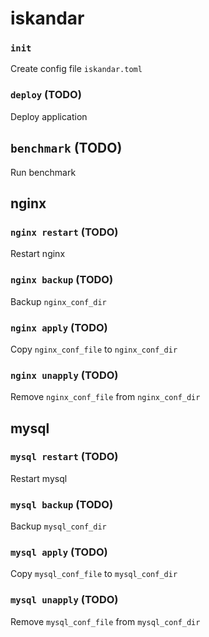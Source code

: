 # iskandar

### `init`
Create config file `iskandar.toml`

### `deploy` (TODO)
Deploy application

## `benchmark` (TODO)
Run benchmark

## nginx

### `nginx restart` (TODO)
Restart nginx

### `nginx backup` (TODO)
Backup `nginx_conf_dir`

### `nginx apply` (TODO)
Copy `nginx_conf_file` to `nginx_conf_dir`

### `nginx unapply` (TODO)
Remove `nginx_conf_file` from `nginx_conf_dir`

## mysql

### `mysql restart` (TODO)
Restart mysql

### `mysql backup` (TODO)
Backup `mysql_conf_dir`

### `mysql apply` (TODO)
Copy `mysql_conf_file` to `mysql_conf_dir`

### `mysql unapply` (TODO)
Remove `mysql_conf_file` from `mysql_conf_dir`
